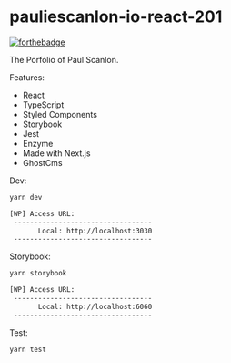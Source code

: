 # pauliescanlon-io-react-201

[![forthebadge](http://forthebadge.com/images/badges/fuck-it-ship-it.svg)](http://forthebadge.com)

The Porfolio of Paul Scanlon.

Features:

- React
- TypeScript
- Styled Components
- Storybook
- Jest
- Enzyme
- Made with Next.js
- GhostCms

Dev:

```sh
yarn dev
```

```sh
[WP] Access URL:
 ----------------------------------
       Local: http://localhost:3030
 ----------------------------------
```

Storybook:

```sh
yarn storybook
```

```sh
[WP] Access URL:
 ----------------------------------
       Local: http://localhost:6060
 ----------------------------------
```

Test:

```sh
yarn test
```
